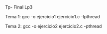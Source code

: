 Tp- Final Lp3 

Tema 1: 
gcc -o ejercicio1 ejercicio1.c -lpthread

Tema 2: 
gcc -o ejercicio2 ejercicio2.c -pthread
